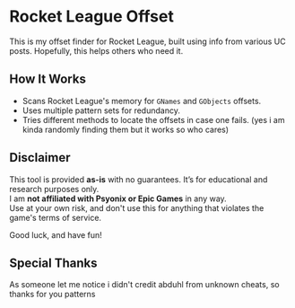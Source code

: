 # Rocket League Offset

This is my offset finder for Rocket League, built using info from various UC posts. Hopefully, this helps others who need it. 

## How It Works
- Scans Rocket League's memory for `GNames` and `GObjects` offsets.
- Uses multiple pattern sets for redundancy.
- Tries different methods to locate the offsets in case one fails. (yes i am kinda randomly finding them but it works so who cares)

## Disclaimer
This tool is provided **as-is** with no guarantees. It’s for educational and research purposes only.  
I am **not affiliated with Psyonix or Epic Games** in any way.  
Use at your own risk, and don't use this for anything that violates the game's terms of service.

Good luck, and have fun!

## Special Thanks
As someone let me notice i didn't credit abduhl from unknown cheats, so thanks for you patterns
